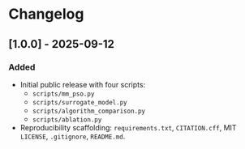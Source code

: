 # Changelog

## [1.0.0] - 2025-09-12
### Added
- Initial public release with four scripts:
  - `scripts/mm_pso.py`
  - `scripts/surrogate_model.py`
  - `scripts/algorithm_comparison.py`
  - `scripts/ablation.py`
- Reproducibility scaffolding: `requirements.txt`, `CITATION.cff`, MIT `LICENSE`, `.gitignore`, `README.md`.
